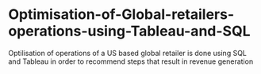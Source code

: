 # Optimisation-of-Global-retailers-operations-using-Tableau-and-SQL
Optilisation of operations of a US based global retailer is done using SQL and Tableau in order to recommend steps that result in revenue generation
